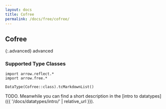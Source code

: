 ```yaml
---
layout: docs
title: Cofree
permalink: /docs/free/cofree/
---
```


## Cofree

{:.advanced}
advanced

### Supported Type Classes

```kotlin:ank:replace
import arrow.reflect.*
import arrow.free.*

DataType(Cofree::class).tcMarkdownList()
```

TODO. Meanwhile you can find a short description in the [intro to datatypes]({{ '/docs/datatypes/intro/' | relative_url }}).
